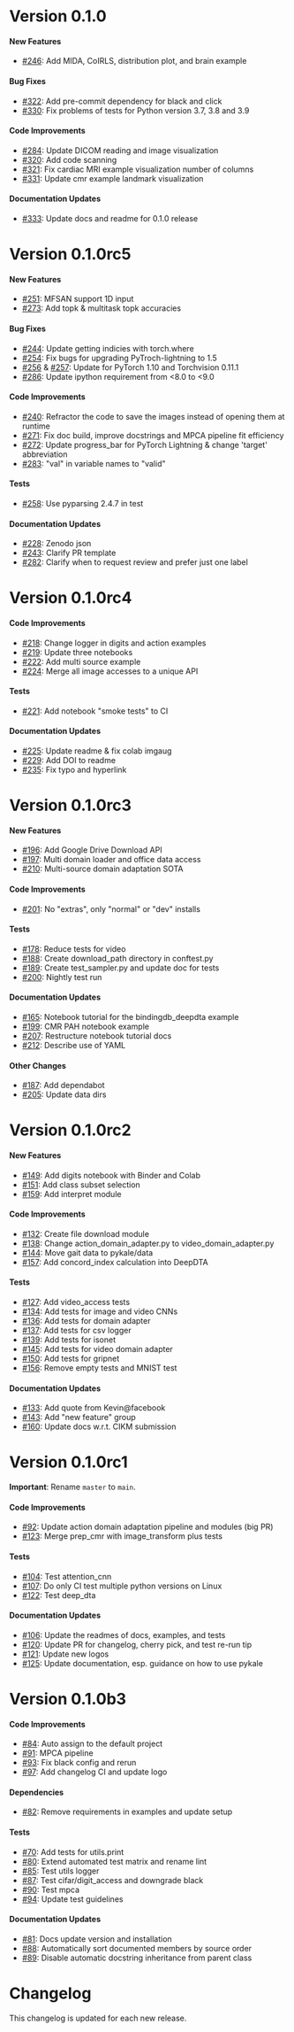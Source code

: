 # Version  0.1.0

#### New Features

* [#246](https://github.com/pykale/pykale/pull/246): Add MIDA, CoIRLS, distribution plot, and brain example

#### Bug Fixes

* [#322](https://github.com/pykale/pykale/pull/322): Add pre-commit dependency for black and click
* [#330](https://github.com/pykale/pykale/pull/330): Fix problems of tests for Python version 3.7, 3.8 and 3.9

#### Code Improvements

* [#284](https://github.com/pykale/pykale/pull/284): Update DICOM reading and image visualization
* [#320](https://github.com/pykale/pykale/pull/320): Add code scanning
* [#321](https://github.com/pykale/pykale/pull/321): Fix cardiac MRI example visualization number of columns
* [#331](https://github.com/pykale/pykale/pull/331): Update cmr example landmark visualization

#### Documentation Updates

* [#333](https://github.com/pykale/pykale/pull/333): Update docs and readme for 0.1.0 release

# Version  0.1.0rc5

#### New Features

* [#251](https://github.com/pykale/pykale/pull/251): MFSAN support 1D input
* [#273](https://github.com/pykale/pykale/pull/273): Add topk & multitask topk accuracies

#### Bug Fixes

* [#244](https://github.com/pykale/pykale/pull/244): Update getting indicies with torch.where
* [#254](https://github.com/pykale/pykale/pull/254): Fix bugs for upgrading PyTroch-lightning to 1.5
* [#256](https://github.com/pykale/pykale/pull/256) & [#257](https://github.com/pykale/pykale/pull/257): Update for PyTorch 1.10 and Torchvision 0.11.1
* [#286](https://github.com/pykale/pykale/pull/286): Update ipython requirement from <8.0 to <9.0

#### Code Improvements

* [#240](https://github.com/pykale/pykale/pull/240): Refractor the code to save the images instead of opening them at runtime
* [#271](https://github.com/pykale/pykale/pull/271): Fix doc build, improve docstrings and MPCA pipeline fit efficiency
* [#272](https://github.com/pykale/pykale/pull/272): Update progress_bar for PyTorch Lightning & change 'target' abbreviation
* [#283](https://github.com/pykale/pykale/pull/283): "val" in variable names to "valid"

#### Tests

* [#258](https://github.com/pykale/pykale/pull/258): Use pyparsing 2.4.7 in test

#### Documentation Updates

* [#228](https://github.com/pykale/pykale/pull/228): Zenodo json
* [#243](https://github.com/pykale/pykale/pull/243): Clarify PR template
* [#282](https://github.com/pykale/pykale/pull/282): Clarify when to request review and prefer just one label

# Version  0.1.0rc4

#### Code Improvements

* [#218](https://github.com/pykale/pykale/pull/218): Change logger in digits and action examples
* [#219](https://github.com/pykale/pykale/pull/219): Update three notebooks
* [#222](https://github.com/pykale/pykale/pull/222): Add multi source example
* [#224](https://github.com/pykale/pykale/pull/224): Merge all image accesses to a unique API

#### Tests

* [#221](https://github.com/pykale/pykale/pull/221): Add notebook "smoke tests" to CI

#### Documentation Updates

* [#225](https://github.com/pykale/pykale/pull/225): Update readme & fix colab imgaug
* [#229](https://github.com/pykale/pykale/pull/229): Add DOI to readme
* [#235](https://github.com/pykale/pykale/pull/235): Fix typo and hyperlink

# Version  0.1.0rc3

#### New Features

* [#196](https://github.com/pykale/pykale/pull/196): Add Google Drive Download API
* [#197](https://github.com/pykale/pykale/pull/197): Multi domain loader and office data access
* [#210](https://github.com/pykale/pykale/pull/210): Multi-source domain adaptation SOTA

#### Code Improvements

* [#201](https://github.com/pykale/pykale/pull/201): No "extras", only "normal" or "dev" installs

#### Tests

* [#178](https://github.com/pykale/pykale/pull/178): Reduce tests for video
* [#188](https://github.com/pykale/pykale/pull/188): Create download_path directory in conftest.py
* [#189](https://github.com/pykale/pykale/pull/189): Create test_sampler.py and update doc for tests
* [#200](https://github.com/pykale/pykale/pull/200): Nightly test run

#### Documentation Updates

* [#165](https://github.com/pykale/pykale/pull/165): Notebook tutorial for the bindingdb_deepdta example
* [#199](https://github.com/pykale/pykale/pull/199): CMR PAH notebook example
* [#207](https://github.com/pykale/pykale/pull/207): Restructure notebook tutorial docs
* [#212](https://github.com/pykale/pykale/pull/212): Describe use of YAML

#### Other Changes

* [#187](https://github.com/pykale/pykale/pull/187): Add dependabot
* [#205](https://github.com/pykale/pykale/pull/205): Update data dirs

# Version  0.1.0rc2

#### New Features

* [#149](https://github.com/pykale/pykale/pull/149): Add digits notebook with Binder and Colab
* [#151](https://github.com/pykale/pykale/pull/151): Add class subset selection
* [#159](https://github.com/pykale/pykale/pull/159): Add interpret module

#### Code Improvements

* [#132](https://github.com/pykale/pykale/pull/132): Create file download module
* [#138](https://github.com/pykale/pykale/pull/138): Change action_domain_adapter.py to video_domain_adapter.py
* [#144](https://github.com/pykale/pykale/pull/144): Move gait data to pykale/data
* [#157](https://github.com/pykale/pykale/pull/157): Add concord_index calculation into DeepDTA

#### Tests

* [#127](https://github.com/pykale/pykale/pull/127): Add video_access tests
* [#134](https://github.com/pykale/pykale/pull/134): Add tests for image and video CNNs
* [#136](https://github.com/pykale/pykale/pull/136): Add tests for domain adapter
* [#137](https://github.com/pykale/pykale/pull/137): Add tests for csv logger
* [#139](https://github.com/pykale/pykale/pull/139): Add tests for isonet
* [#145](https://github.com/pykale/pykale/pull/145): Add tests for video domain adapter
* [#150](https://github.com/pykale/pykale/pull/150): Add tests for gripnet
* [#156](https://github.com/pykale/pykale/pull/156): Remove empty tests and MNIST test

#### Documentation Updates

* [#133](https://github.com/pykale/pykale/pull/133): Add quote from Kevin@facebook
* [#143](https://github.com/pykale/pykale/pull/143): Add "new feature" group
* [#160](https://github.com/pykale/pykale/pull/160): Update docs w.r.t. CIKM submission

# Version  0.1.0rc1

**Important**: Rename `master` to `main`.

#### Code Improvements

* [#92](https://github.com/pykale/pykale/pull/92): Update action domain adaptation pipeline and modules (big PR)
* [#123](https://github.com/pykale/pykale/pull/123): Merge prep_cmr with image_transform plus tests

#### Tests

* [#104](https://github.com/pykale/pykale/pull/104): Test attention_cnn
* [#107](https://github.com/pykale/pykale/pull/107): Do only CI test multiple python versions on Linux
* [#122](https://github.com/pykale/pykale/pull/122): Test deep_dta

#### Documentation Updates

* [#106](https://github.com/pykale/pykale/pull/106): Update the readmes of docs, examples, and tests
* [#120](https://github.com/pykale/pykale/pull/120): Update PR for changelog, cherry pick, and test re-run tip
* [#121](https://github.com/pykale/pykale/pull/121): Update new logos
* [#125](https://github.com/pykale/pykale/pull/125): Update documentation, esp. guidance on how to use pykale

# Version  0.1.0b3

#### Code Improvements

* [#84](https://github.com/pykale/pykale/pull/84): Auto assign to the default project
* [#91](https://github.com/pykale/pykale/pull/91): MPCA pipeline
* [#93](https://github.com/pykale/pykale/pull/93): Fix black config and rerun
* [#97](https://github.com/pykale/pykale/pull/97): Add changelog CI and update logo

#### Dependencies

* [#82](https://github.com/pykale/pykale/pull/82): Remove requirements in examples and update setup

#### Tests

* [#70](https://github.com/pykale/pykale/pull/70): Add tests for utils.print
* [#80](https://github.com/pykale/pykale/pull/80): Extend automated test matrix and rename lint
* [#85](https://github.com/pykale/pykale/pull/85): Test utils logger
* [#87](https://github.com/pykale/pykale/pull/87): Test cifar/digit_access and downgrade black
* [#90](https://github.com/pykale/pykale/pull/90): Test mpca
* [#94](https://github.com/pykale/pykale/pull/94): Update test guidelines

#### Documentation Updates

* [#81](https://github.com/pykale/pykale/pull/81): Docs update version and installation
* [#88](https://github.com/pykale/pykale/pull/88): Automatically sort documented members by source order
* [#89](https://github.com/pykale/pykale/pull/89): Disable automatic docstring inheritance from parent class


# Changelog

This changelog is updated for each new release.
